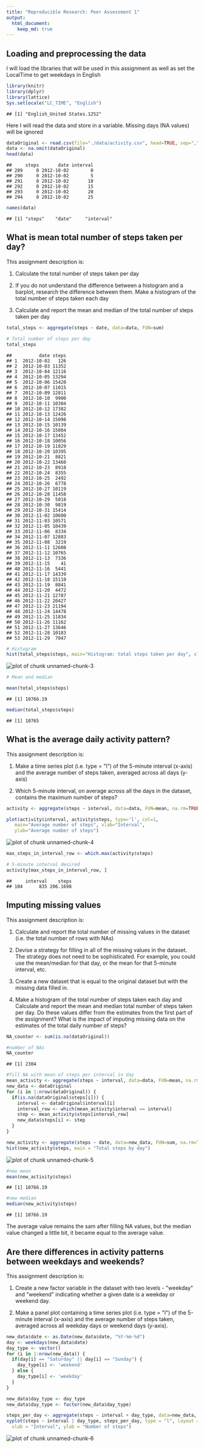 ```yaml
---
title: "Reproducible Research: Peer Assessment 1"
output:
  html_document:
    keep_md: true
---
```



## Loading and preprocessing the data
I will load the libraries that will be used in this assignment as well as 
set the LocalTime to get weekdays in English

```r
library(knitr)
library(dplyr)
library(lattice)
Sys.setlocale("LC_TIME", "English")
```

```
## [1] "English_United States.1252"
```
Here I will read the data and store in a variable. Missing days (NA values) will be ignored


```r
dataOriginal <- read.csv(file="./data/activity.csv", head=TRUE, sep=",")
data <- na.omit(dataOriginal)
head(data)
```

```
##     steps       date interval
## 289     0 2012-10-02        0
## 290     0 2012-10-02        5
## 291     0 2012-10-02       10
## 292     0 2012-10-02       15
## 293     0 2012-10-02       20
## 294     0 2012-10-02       25
```

```r
names(data)
```

```
## [1] "steps"    "date"     "interval"
```

## What is mean total number of steps taken per day?
This assignment description is:

1. Calculate the total number of steps taken per day

2. If you do not understand the difference between a histogram and a barplot, research
the difference between them. Make a histogram of the total number of steps taken each
day

3. Calculate and report the mean and median of the total number of steps taken per day


```r
total_steps <- aggregate(steps ~ date, data=data, FUN=sum)

# Total number of steps per day
total_steps
```

```
##          date steps
## 1  2012-10-02   126
## 2  2012-10-03 11352
## 3  2012-10-04 12116
## 4  2012-10-05 13294
## 5  2012-10-06 15420
## 6  2012-10-07 11015
## 7  2012-10-09 12811
## 8  2012-10-10  9900
## 9  2012-10-11 10304
## 10 2012-10-12 17382
## 11 2012-10-13 12426
## 12 2012-10-14 15098
## 13 2012-10-15 10139
## 14 2012-10-16 15084
## 15 2012-10-17 13452
## 16 2012-10-18 10056
## 17 2012-10-19 11829
## 18 2012-10-20 10395
## 19 2012-10-21  8821
## 20 2012-10-22 13460
## 21 2012-10-23  8918
## 22 2012-10-24  8355
## 23 2012-10-25  2492
## 24 2012-10-26  6778
## 25 2012-10-27 10119
## 26 2012-10-28 11458
## 27 2012-10-29  5018
## 28 2012-10-30  9819
## 29 2012-10-31 15414
## 30 2012-11-02 10600
## 31 2012-11-03 10571
## 32 2012-11-05 10439
## 33 2012-11-06  8334
## 34 2012-11-07 12883
## 35 2012-11-08  3219
## 36 2012-11-11 12608
## 37 2012-11-12 10765
## 38 2012-11-13  7336
## 39 2012-11-15    41
## 40 2012-11-16  5441
## 41 2012-11-17 14339
## 42 2012-11-18 15110
## 43 2012-11-19  8841
## 44 2012-11-20  4472
## 45 2012-11-21 12787
## 46 2012-11-22 20427
## 47 2012-11-23 21194
## 48 2012-11-24 14478
## 49 2012-11-25 11834
## 50 2012-11-26 11162
## 51 2012-11-27 13646
## 52 2012-11-28 10183
## 53 2012-11-29  7047
```

```r
# Histogram
hist(total_steps$steps, main="Histogram: total steps taken per day", xlab="total number of steps")
```

![plot of chunk unnamed-chunk-3](figure/unnamed-chunk-3-1.png) 

```r
# Mean and median

mean(total_steps$steps)
```

```
## [1] 10766.19
```

```r
median(total_steps$steps)
```

```
## [1] 10765
```


## What is the average daily activity pattern?
This assignment description is:

1. Make a time series plot (i.e. type = "l") of the 5-minute interval (x-axis)
and the average number of steps taken, averaged across all days (y-axis)

2. Which 5-minute interval, on average across all the days in the dataset, contains
the maximum number of steps?


```r
activity <- aggregate(steps ~ interval, data=data, FUN=mean, na.rm=TRUE)

plot(activity$interval, activity$steps, type='l', col=1,
   main="Average number of steps", xlab="Interval",
   ylab="Average number of steps")
```

![plot of chunk unnamed-chunk-4](figure/unnamed-chunk-4-1.png) 

```r
max_steps_in_interval_row <- which.max(activity$steps)

# 5-minute interval desired
activity[max_steps_in_interval_row, ]
```

```
##     interval    steps
## 104      835 206.1698
```

## Imputing missing values
This assignment description is:

1. Calculate and report the total number of missing values in the dataset (i.e.
  the total number of rows with NAs)

2. Devise a strategy for filling in all of the missing values in the dataset. The
strategy does not need to be sophisticated. For example, you could use the
mean/median for that day, or the mean for that 5-minute interval, etc.

3. Create a new dataset that is equal to the original dataset but with the missing
data filled in.

4. Make a histogram of the total number of steps taken each day and Calculate and
report the mean and median total number of steps taken per day. Do these values
differ from the estimates from the first part of the assignment? What is the impact
of imputing missing data on the estimates of the total daily number of steps?


```r
NA_counter <- sum(is.na(dataOriginal))

#number of NAs
NA_counter
```

```
## [1] 2304
```

```r
#fill NA with mean of steps per interval in day
mean_activity <- aggregate(steps ~ interval, data=data, FUN=mean, na.rm=TRUE)
new_data <- dataOriginal
for (i in 1:nrow(dataOriginal)) {
  if(is.na(dataOriginal$steps[i])) {
    interval <- dataOriginal$interval[i]
    interval_row <- which(mean_activity$interval == interval)
    step <- mean_activity$steps[interval_row]
    new_data$steps[i] <- step
  }
}

new_activity <- aggregate(steps ~ date, data=new_data, FUN=sum, na.rm=TRUE)
hist(new_activity$steps, main = "Total steps by day")
```

![plot of chunk unnamed-chunk-5](figure/unnamed-chunk-5-1.png) 

```r
#new mean
mean(new_activity$steps)
```

```
## [1] 10766.19
```

```r
#new median
median(new_activity$steps)
```

```
## [1] 10766.19
```

The average value remains the sam after filling NA values, but the median value
changed a little bit, it became equal to the average value.

## Are there differences in activity patterns between weekdays and weekends?
This assignment description is:

1. Create a new factor variable in the dataset with two levels - "weekday" and
"weekend" indicating whether a given date is a weekday or weekend day.

2. Make a panel plot containing a time series plot (i.e. type = "l") of the 5-minute
interval (x-axis) and the average number of steps taken, averaged across all weekday
days or weekend days (y-axis).


```r
new_data$date <- as.Date(new_data$date, "%Y-%m-%d")
day <- weekdays(new_data$date)
day_type <- vector()
for (i in 1:nrow(new_data)) {
  if(day[i] == "Saturday" || day[i] == "Sunday") {
    day_type[i] <- 'weekend'
  } else {
    day_type[i] <- 'weekday'
  }
}

new_data$day_type <- day_type
new_data$day_type <- factor(new_data$day_type)

steps_per_day <- aggregate(steps ~ interval + day_type, data=new_data, na.rm=TRUE, FUN=mean)
xyplot(steps ~ interval | day_type, steps_per_day, type = "l", layout = c(1, 2),
  xlab = "Interval", ylab = "Number of steps")
```

![plot of chunk unnamed-chunk-6](figure/unnamed-chunk-6-1.png) 
